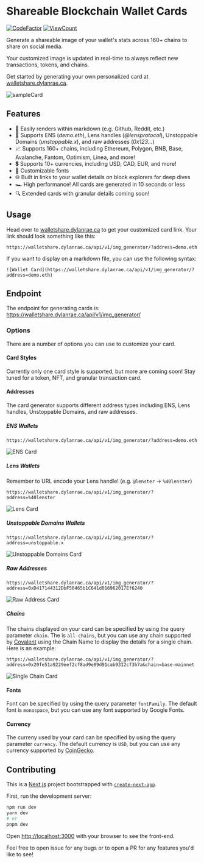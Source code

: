 # Shareable Blockchain Wallet Cards
[![CodeFactor](https://www.codefactor.io/repository/github/dylanjrae/wallet-share/badge)](https://www.codefactor.io/repository/github/dylanjrae/wallet-share) [![ViewCount](https://hits.seeyoufarm.com/api/count/incr/badge.svg?url=https%3A%2F%2Fgithub.com%2Fdylanjrae%2Fwallet-share&count_bg=%23F01145&title_bg=%23555555&icon=&icon_color=%23E7E7E7&title=views&edge_flat=false)](https://hits.seeyoufarm.com) 

Generate a shareable image of your wallet's stats across 160+ chains to share on social media. 

Your customized image is updated in real-time to always reflect new transactions, tokens, and chains.

Get started by generating your own personalized card at [walletshare.dylanrae.ca](https://walletshare.dylanrae.ca).

![sampleCard](https://walletshare.dylanrae.ca/api/v1/img_generator/?address=demo.eth&chain=all-chains&currency=USD&style=standard&fontFamily=monospace)

## Features
- 📝 Easily renders within markdown (e.g. Github, Reddit, etc.)
- 📇 Supports ENS (*demo.eth*), Lens handles (*@lensprotocol*), Unstoppable Domains (*unstoppable.x*), and raw addresses (*0x123...*)
- 📈 Supports 160+ chains, including Ethereum, Polygon, BNB, Base, Avalanche, Fantom, Optimism, Linea, and more!
- 💲 Supports 10+ currencies, including USD, CAD, EUR, and more!
- 🔡 Customizable fonts
- 🌐 Built in links to your wallet details on block explorers for deep dives
- 🏎️ High performance! All cards are generated in 10 seconds or less
- 🔍 Extended cards with granular details coming soon!


## Usage

Head over to [walletshare.dylanrae.ca](https://walletshare.dylanrae.ca) to get your customized card link. Your link should look something like this:

```
https://walletshare.dylanrae.ca/api/v1/img_generator/?address=demo.eth
```

If you want to display on a markdown file, you can use the following syntax:

```
![Wallet Card](https://walletshare.dylanrae.ca/api/v1/img_generator/?address=demo.eth)
```

## Endpoint
The endpoint for generating cards is:
<https://walletshare.dylanrae.ca/api/v1/img_generator/>

### Options

There are a number of options you can use to customize your card.

#### Card Styles
Currently only one card style is supported, but more are coming soon! Stay tuned for a token, NFT, and granular transaction card.

#### Addresses
The card generator supports different address types including ENS, Lens handles, Unstoppable Domains, and raw addresses.

##### ENS Wallets
```
https://walletshare.dylanrae.ca/api/v1/img_generator/?address=demo.eth
```
![ENS Card](https://walletshare.dylanrae.ca/api/v1/img_generator/?address=demo.eth)

##### Lens Wallets
Remember to URL encode your Lens handle! (e.g. `@lenster` -> `%40lenster`)
```
https://walletshare.dylanrae.ca/api/v1/img_generator/?address=%40lenster
```
![Lens Card](https://walletshare.dylanrae.ca/api/v1/img_generator/?address=%40lenster)

##### Unstoppable Domains Wallets
```
https://walletshare.dylanrae.ca/api/v1/img_generator/?address=unstoppable.x
```
![Unstoppable Domains Card](https://walletshare.dylanrae.ca/api/v1/img_generator/?address=unstoppable.x)

##### Raw Addresses
```
https://walletshare.dylanrae.ca/api/v1/img_generator/?address=0xD417144312DbF50465b1C641d016962017Ef6240
```
![Raw Address Card](https://walletshare.dylanrae.ca/api/v1/img_generator/?address=0xD417144312DbF50465b1C641d016962017Ef6240)


##### Chains
The chains displayed on your card can be specified by using the query parameter `chain`. The is `all-chains`, but you can use any chain supported by [Covalent](https://www.covalenthq.com/docs/networks/) using the Chain Name to display the details for a single chain. Here is an example:    
```
https://walletshare.dylanrae.ca/api/v1/img_generator/?address=0x20fe51a9229eef2cf8ad9e89d91cab9312cf3b7a&chain=base-mainnet
```
![Single Chain Card](https://walletshare.dylanrae.ca/api/v1/img_generator/?address=0x20fe51a9229eef2cf8ad9e89d91cab9312cf3b7a&chain=base-mainnet)


#### Fonts
Font can be specified by using the query parameter `fontFamily`. The default font is `monospace`, but you can use any font supported by Google Fonts.

#### Currency
The curreny used by your card can be specified by using the query parameter `currency`. The default currency is `USD`, but you can use any currency supported by [CoinGecko](https://www.coingecko.com/en/api#explore-api).

## Contributing
This is a [Next.js](https://nextjs.org/) project bootstrapped with [`create-next-app`](https://github.com/vercel/next.js/tree/canary/packages/create-next-app).

First, run the development server:

```bash
npm run dev
yarn dev
# or
pnpm dev
```

Open [http://localhost:3000](http://localhost:3000) with your browser to see the front-end.

Feel free to open issue for any bugs or to open a PR for any features you'd like to see!
